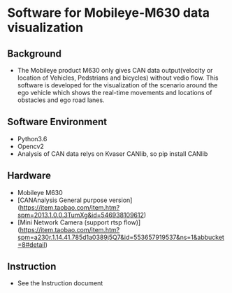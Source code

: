 # Software for Mobileye-M630 data visualization
## Background
* The Mobileye product M630 only gives CAN data output(velocity or location of Vehicles, Pedstrians and bicycles) without vedio flow. This software is developed for the visualization of the scenario around the ego vehicle which shows the real-time movements and locations of obstacles and ego road lanes.
## Software Environment
* Python3.6
* Opencv2
* Analysis of CAN data relys on Kvaser CANlib, so pip install CANlib
## Hardware
* Mobileye M630
* [CANAnalysis General purpose version] (https://item.taobao.com/item.htm?spm=2013.1.0.0.3TumXg&id=546938109612)
* [Mini Network Camera (support rtsp flow)] (https://item.taobao.com/item.htm?spm=a230r.1.14.41.785d1a0389j5Q7&id=553657919537&ns=1&abbucket=8#detail)
## Instruction
* See the Instruction document
